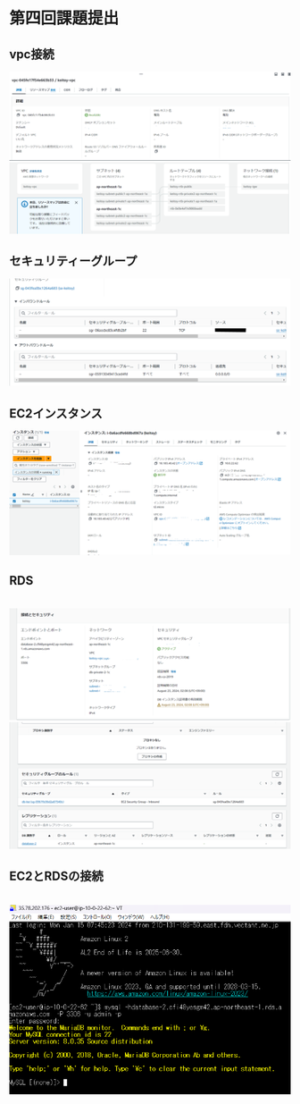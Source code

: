 # 第四回課題提出

## vpc接続
![vpc](image/lec04image/vpc2.png)
![vpc](image/lec04image/vpcmap.png)



## セキュリティーグループ

![security](image/lec04image/ec2insta.png)



## EC2インスタンス

 ![instance](image/lec04image/instance2.png)

## RDS


　![db](image/lec04image/dbin.png)
　![db](image/lec04image/dbsg.png)



## EC2とRDSの接続

　![EC2RDS](img/ssh3.png)

